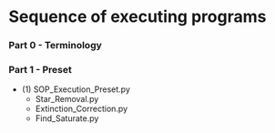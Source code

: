 # Sequence of executing programs
### Part 0 - Terminology

### Part 1 - Preset
- (1) SOP_Execution_Preset.py
    - Star_Removal.py
    - Extinction_Correction.py
    - Find_Saturate.py
